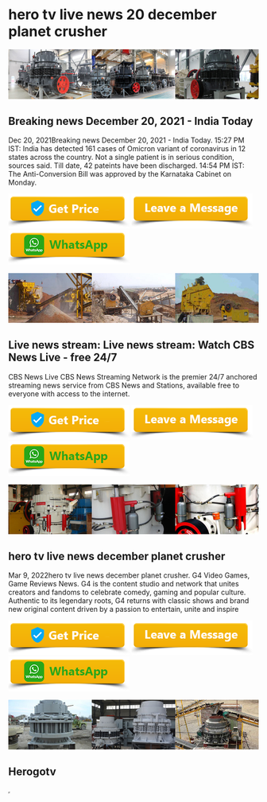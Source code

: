 # hero tv live news 20 december planet crusher

<a href="https://mnn.zoosnet.net/LR/Chatpre.aspx?id=MNN94995150&p=https%3A//www.educationcare.in/" target="_blank">![Breaking news December 20, 2021 - India Today](https://github.com/CUproject/image/raw/main/14.jpg)</a>

## Breaking news December 20, 2021 - India Today

Dec 20, 2021Breaking news December 20, 2021 - India Today. 15:27 PM IST: India has detected 161 cases of Omicron variant of coronavirus in 12 states across the country. Not a single patient is in serious condition, sources said. Till date, 42 pateints have been discharged. 14:54 PM IST: The Anti-Conversion Bill was approved by the Karnataka Cabinet on Monday.

<a href="https://mnn.zoosnet.net/LR/Chatpre.aspx?id=MNN94995150&p=https%3A//www.educationcare.in/" target="_blank">![Breaking news December 20, 2021 - India Today](https://github.com/CUproject/image/raw/main/get-price.png)</a> <a href="https://www.educationcare.in/message-board/" target="_blank">![Breaking news December 20, 2021 - India Today](https://github.com/CUproject/image/raw/main/leave-a-message.png)</a> <a href="//whatsapp.shibangsoft.com/WhatsApp.php" target="_blank" id="whatsapp">![Breaking news December 20, 2021 - India Today](https://github.com/CUproject/image/raw/main/whatsapp.png)</a>

<a href="https://mnn.zoosnet.net/LR/Chatpre.aspx?id=MNN94995150&p=https%3A//www.educationcare.in/" target="_blank">![Live news stream: Live news stream: Watch CBS News Live - free 24/7 ](https://github.com/CUproject/image/raw/main/54.jpg)</a>

## Live news stream: Live news stream: Watch CBS News Live - free 24/7 

CBS News Live CBS News Streaming Network is the premier 24/7 anchored streaming news service from CBS News and Stations, available free to everyone with access to the internet.

<a href="https://mnn.zoosnet.net/LR/Chatpre.aspx?id=MNN94995150&p=https%3A//www.educationcare.in/" target="_blank">![Live news stream: Live news stream: Watch CBS News Live - free 24/7 ](https://github.com/CUproject/image/raw/main/get-price.png)</a> <a href="https://www.educationcare.in/message-board/" target="_blank">![Live news stream: Live news stream: Watch CBS News Live - free 24/7 ](https://github.com/CUproject/image/raw/main/leave-a-message.png)</a> <a href="//whatsapp.shibangsoft.com/WhatsApp.php" target="_blank" id="whatsapp">![Live news stream: Live news stream: Watch CBS News Live - free 24/7 ](https://github.com/CUproject/image/raw/main/whatsapp.png)</a>

<a href="https://mnn.zoosnet.net/LR/Chatpre.aspx?id=MNN94995150&p=https%3A//www.educationcare.in/" target="_blank">![hero tv live news december planet crusher](https://github.com/CUproject/image/raw/main/66.jpg)</a>

## hero tv live news december planet crusher

Mar 9, 2022hero tv live news december planet crusher. G4 Video Games, Game Reviews News. G4 is the content studio and network that unites creators and fandoms to celebrate comedy, gaming and popular culture. Authentic to its legendary roots, G4 returns with classic shows and brand new original content driven by a passion to entertain, unite and inspire 

<a href="https://mnn.zoosnet.net/LR/Chatpre.aspx?id=MNN94995150&p=https%3A//www.educationcare.in/" target="_blank">![hero tv live news december planet crusher](https://github.com/CUproject/image/raw/main/get-price.png)</a> <a href="https://www.educationcare.in/message-board/" target="_blank">![hero tv live news december planet crusher](https://github.com/CUproject/image/raw/main/leave-a-message.png)</a> <a href="//whatsapp.shibangsoft.com/WhatsApp.php" target="_blank" id="whatsapp">![hero tv live news december planet crusher](https://github.com/CUproject/image/raw/main/whatsapp.png)</a>

<a href="https://mnn.zoosnet.net/LR/Chatpre.aspx?id=MNN94995150&p=https%3A//www.educationcare.in/" target="_blank">![Herogotv](https://github.com/CUproject/image/raw/main/115.jpg)</a>

## Herogotv

<link rel="stylesheet" href="styles.9aeba7611.css"> <iframe src="https://" height="0" width="0" style="display 

<a href="https://mnn.zoosnet.net/LR/Chatpre.aspx?id=MNN94995150&p=https%3A//www.educationcare.in/" target="_blank">![Herogotv](https://github.com/CUproject/image/raw/main/get-price.png)</a> <a href="https://www.educationcare.in/message-board/" target="_blank">![Herogotv](https://github.com/CUproject/image/raw/main/leave-a-message.png)</a> <a href="//whatsapp.shibangsoft.com/WhatsApp.php" target="_blank" id="whatsapp">![Herogotv](https://github.com/CUproject/image/raw/main/whatsapp.png)</a>

<a href="https://mnn.zoosnet.net/LR/Chatpre.aspx?id=MNN94995150&p=https%3A//www.educationcare.in/" target="_blank">![Hero Open 2022 Live Stream: Watch, GOLF, Free TV - LinkedIn](https://github.com/CUproject/image/raw/main/21.jpg)</a>

## Hero Open 2022 Live Stream: Watch, GOLF, Free TV - LinkedIn

Jul 27, 2022Here you can watch Hero Open 2022 live streaming in high-definition on your mobile screen from anywhere in the world. The Hero Open is a European Tour golf event, it will begin from 28-31 July 

<a href="https://mnn.zoosnet.net/LR/Chatpre.aspx?id=MNN94995150&p=https%3A//www.educationcare.in/" target="_blank">![Hero Open 2022 Live Stream: Watch, GOLF, Free TV - LinkedIn](https://github.com/CUproject/image/raw/main/get-price.png)</a> <a href="https://www.educationcare.in/message-board/" target="_blank">![Hero Open 2022 Live Stream: Watch, GOLF, Free TV - LinkedIn](https://github.com/CUproject/image/raw/main/leave-a-message.png)</a> <a href="//whatsapp.shibangsoft.com/WhatsApp.php" target="_blank" id="whatsapp">![Hero Open 2022 Live Stream: Watch, GOLF, Free TV - LinkedIn](https://github.com/CUproject/image/raw/main/whatsapp.png)</a>

<a href="https://mnn.zoosnet.net/LR/Chatpre.aspx?id=MNN94995150&p=https%3A//www.educationcare.in/" target="_blank">![hero tv live news 20 december planet crusher](https://github.com/CUproject/image/raw/main/112.jpg)</a>

## hero tv live news 20 december planet crusher

Dec 12 1939 P E M 2 183 157 SLUICE BOX RIFFLE Filed June 29 1937 2 Sheets-Sheet l INVENTOR 6 Gwen man 4 ATTORNEY Dec 12 1939 P SWEDMAN SLUICE BOX RIFFLE 2 .  angle for sluice box riffle grinding mill equipment.  cameco crusher equipment; hero tv live news 20 december planet crusher; dryer equipment in brazil;

<a href="https://mnn.zoosnet.net/LR/Chatpre.aspx?id=MNN94995150&p=https%3A//www.educationcare.in/" target="_blank">![hero tv live news 20 december planet crusher](https://github.com/CUproject/image/raw/main/get-price.png)</a> <a href="https://www.educationcare.in/message-board/" target="_blank">![hero tv live news 20 december planet crusher](https://github.com/CUproject/image/raw/main/leave-a-message.png)</a> <a href="//whatsapp.shibangsoft.com/WhatsApp.php" target="_blank" id="whatsapp">![hero tv live news 20 december planet crusher](https://github.com/CUproject/image/raw/main/whatsapp.png)</a>

<a href="https://mnn.zoosnet.net/LR/Chatpre.aspx?id=MNN94995150&p=https%3A//www.educationcare.in/" target="_blank">![HeroNetwork News - Only The Truth](https://github.com/CUproject/image/raw/main/98.jpg)</a>

## HeroNetwork News - Only The Truth

Firefighters in Southern California saved the historic Mt. Wilson Observatory from a giant wildfire burning .. CNN, Editors Pick. Hero provided RVs to Six California firefighters that lost their homes while battling flames. July 18, 2021. (CNN) - As a wildfire tore through Berry Creek, California, last month, it destroyed the homes ..

<a href="https://mnn.zoosnet.net/LR/Chatpre.aspx?id=MNN94995150&p=https%3A//www.educationcare.in/" target="_blank">![HeroNetwork News - Only The Truth](https://github.com/CUproject/image/raw/main/get-price.png)</a> <a href="https://www.educationcare.in/message-board/" target="_blank">![HeroNetwork News - Only The Truth](https://github.com/CUproject/image/raw/main/leave-a-message.png)</a> <a href="//whatsapp.shibangsoft.com/WhatsApp.php" target="_blank" id="whatsapp">![HeroNetwork News - Only The Truth](https://github.com/CUproject/image/raw/main/whatsapp.png)</a>

<a href="https://mnn.zoosnet.net/LR/Chatpre.aspx?id=MNN94995150&p=https%3A//www.educationcare.in/" target="_blank">![Hero (TV channel)](https://github.com/CUproject/image/raw/main/103.jpg)</a>

## Hero (TV channel)

Hero (also known as Hero TV) was a 24-hour Philippine pay television channel created by ABS-CBN's narrowcast arm Creative Programs Inc. from 2005 to 2018. The programming was composed primarily of Filipino-dubbed Japanese anime series.It was dubbed as "The First and All Tagalog-dubbed Anime Channel in the Philippines.". In February 2018, Hero was relaunched as a digital web portal operated by 

<a href="https://mnn.zoosnet.net/LR/Chatpre.aspx?id=MNN94995150&p=https%3A//www.educationcare.in/" target="_blank">![Hero (TV channel)](https://github.com/CUproject/image/raw/main/get-price.png)</a> <a href="https://www.educationcare.in/message-board/" target="_blank">![Hero (TV channel)](https://github.com/CUproject/image/raw/main/leave-a-message.png)</a> <a href="//whatsapp.shibangsoft.com/WhatsApp.php" target="_blank" id="whatsapp">![Hero (TV channel)](https://github.com/CUproject/image/raw/main/whatsapp.png)</a>

<a href="https://mnn.zoosnet.net/LR/Chatpre.aspx?id=MNN94995150&p=https%3A//www.educationcare.in/" target="_blank">![Crushing Equipment For Sale | IronPlanet](https://github.com/CUproject/image/raw/main/62.jpg)</a>

## Crushing Equipment For Sale | IronPlanet

2014 Power Screen Trakpactor 320SR Closed Circuit Impact Crusher Plant. Meter: 2,479 hrs. Oregon (380 mi away) Current High Offer. US $110,000 . Watching. Add to Watch List. Compare . Quick View. 2019 Thyssenkrupp EB0907 70 cm x 90 cm Jaw Crusher . Texas (1,378 mi away) Make Offer. US $160,000 . Watching. Add to Watch List. Compare .

<a href="https://mnn.zoosnet.net/LR/Chatpre.aspx?id=MNN94995150&p=https%3A//www.educationcare.in/" target="_blank">![Crushing Equipment For Sale | IronPlanet](https://github.com/CUproject/image/raw/main/get-price.png)</a> <a href="https://www.educationcare.in/message-board/" target="_blank">![Crushing Equipment For Sale | IronPlanet](https://github.com/CUproject/image/raw/main/leave-a-message.png)</a> <a href="//whatsapp.shibangsoft.com/WhatsApp.php" target="_blank" id="whatsapp">![Crushing Equipment For Sale | IronPlanet](https://github.com/CUproject/image/raw/main/whatsapp.png)</a>

<a href="https://mnn.zoosnet.net/LR/Chatpre.aspx?id=MNN94995150&p=https%3A//www.educationcare.in/" target="_blank">![December 20 Zodiac - Full Horoscope Personality](https://github.com/CUproject/image/raw/main/28.jpg)</a>

## December 20 Zodiac - Full Horoscope Personality

The zodiac sign for December 20 is Sagittarius. Astrological symbol: Archer. The sign of the Archer influences people born between November 22 and December 21, when in tropical astrology the Sun is considered to be in Sagittarius. It refers the charisma, openness and ambition of these individuals. The Sagittarius Constellation is one of the 

<a href="https://mnn.zoosnet.net/LR/Chatpre.aspx?id=MNN94995150&p=https%3A//www.educationcare.in/" target="_blank">![December 20 Zodiac - Full Horoscope Personality](https://github.com/CUproject/image/raw/main/get-price.png)</a> <a href="https://www.educationcare.in/message-board/" target="_blank">![December 20 Zodiac - Full Horoscope Personality](https://github.com/CUproject/image/raw/main/leave-a-message.png)</a> <a href="//whatsapp.shibangsoft.com/WhatsApp.php" target="_blank" id="whatsapp">![December 20 Zodiac - Full Horoscope Personality](https://github.com/CUproject/image/raw/main/whatsapp.png)</a>

<a href="https://mnn.zoosnet.net/LR/Chatpre.aspx?id=MNN94995150&p=https%3A//www.educationcare.in/" target="_blank">![Geo.tv: Latest News Breaking Pakistan, World, Live Videos](https://github.com/CUproject/image/raw/main/102.jpg)</a>

## Geo.tv: Latest News Breaking Pakistan, World, Live Videos

Geo TV provides latest news, breaking news, urdu news from pakistan, world, sports, cricket, business, politics, health. watch geo news on live.geo.tv.

<a href="https://mnn.zoosnet.net/LR/Chatpre.aspx?id=MNN94995150&p=https%3A//www.educationcare.in/" target="_blank">![Geo.tv: Latest News Breaking Pakistan, World, Live Videos](https://github.com/CUproject/image/raw/main/get-price.png)</a> <a href="https://www.educationcare.in/message-board/" target="_blank">![Geo.tv: Latest News Breaking Pakistan, World, Live Videos](https://github.com/CUproject/image/raw/main/leave-a-message.png)</a> <a href="//whatsapp.shibangsoft.com/WhatsApp.php" target="_blank" id="whatsapp">![Geo.tv: Latest News Breaking Pakistan, World, Live Videos](https://github.com/CUproject/image/raw/main/whatsapp.png)</a>

<a href="https://mnn.zoosnet.net/LR/Chatpre.aspx?id=MNN94995150&p=https%3A//www.educationcare.in/" target="_blank">![Planet Crusher Crusher | Mission to Zyxx Wiki | Fandom](https://github.com/CUproject/image/raw/main/85.jpg)</a>

## Planet Crusher Crusher | Mission to Zyxx Wiki | Fandom

A Planet Crusher Crusher is a ship large enough to crush a Planet Crusher. One was owned by Phoenix Ash. A Planet Crusher Crusher is a ship large enough to crush a Planet Crusher. One was owned by Phoenix Ash.  Games Anime Movies TV Video Wikis Explore Wikis Community Central Start a Wiki Don't have an account? Register. Sign In 

<a href="https://mnn.zoosnet.net/LR/Chatpre.aspx?id=MNN94995150&p=https%3A//www.educationcare.in/" target="_blank">![Planet Crusher Crusher | Mission to Zyxx Wiki | Fandom](https://github.com/CUproject/image/raw/main/get-price.png)</a> <a href="https://www.educationcare.in/message-board/" target="_blank">![Planet Crusher Crusher | Mission to Zyxx Wiki | Fandom](https://github.com/CUproject/image/raw/main/leave-a-message.png)</a> <a href="//whatsapp.shibangsoft.com/WhatsApp.php" target="_blank" id="whatsapp">![Planet Crusher Crusher | Mission to Zyxx Wiki | Fandom](https://github.com/CUproject/image/raw/main/whatsapp.png)</a>

<a href="https://mnn.zoosnet.net/LR/Chatpre.aspx?id=MNN94995150&p=https%3A//www.educationcare.in/" target="_blank">![Breaking highlights: UK reports 91,743 new Covid-19 cases, 44 deaths](https://github.com/CUproject/image/raw/main/35.jpg)</a>

## Breaking highlights: UK reports 91,743 new Covid-19 cases, 44 deaths

UK reported 91,743 new Covid-19 cases and 44 related deaths. The new infections went up from 82,886 cases on Sunday. Dec 20, 2021 08:59 PM IST.

<a href="https://mnn.zoosnet.net/LR/Chatpre.aspx?id=MNN94995150&p=https%3A//www.educationcare.in/" target="_blank">![Breaking highlights: UK reports 91,743 new Covid-19 cases, 44 deaths](https://github.com/CUproject/image/raw/main/get-price.png)</a> <a href="https://www.educationcare.in/message-board/" target="_blank">![Breaking highlights: UK reports 91,743 new Covid-19 cases, 44 deaths](https://github.com/CUproject/image/raw/main/leave-a-message.png)</a> <a href="//whatsapp.shibangsoft.com/WhatsApp.php" target="_blank" id="whatsapp">![Breaking highlights: UK reports 91,743 new Covid-19 cases, 44 deaths](https://github.com/CUproject/image/raw/main/whatsapp.png)</a>

<a href="https://mnn.zoosnet.net/LR/Chatpre.aspx?id=MNN94995150&p=https%3A//www.educationcare.in/" target="_blank">![The Hero Network - Where Everyone's a Hero](https://github.com/CUproject/image/raw/main/33.jpg)</a>

## The Hero Network - Where Everyone's a Hero

Hero Network TV. Updates. Available Now The Daily Hero T-Shirts Order Yours Today. LATEST. NEWS. The Hero Network the best way to receive unbiased comic book and hero related content.  Explore all things Hero Network. Our original content, everything from news, reviews, and even animations and more. Here at Hero Network, everyone is a hero.

<a href="https://mnn.zoosnet.net/LR/Chatpre.aspx?id=MNN94995150&p=https%3A//www.educationcare.in/" target="_blank">![The Hero Network - Where Everyone's a Hero](https://github.com/CUproject/image/raw/main/get-price.png)</a> <a href="https://www.educationcare.in/message-board/" target="_blank">![The Hero Network - Where Everyone's a Hero](https://github.com/CUproject/image/raw/main/leave-a-message.png)</a> <a href="//whatsapp.shibangsoft.com/WhatsApp.php" target="_blank" id="whatsapp">![The Hero Network - Where Everyone's a Hero](https://github.com/CUproject/image/raw/main/whatsapp.png)</a>

<a href="https://mnn.zoosnet.net/LR/Chatpre.aspx?id=MNN94995150&p=https%3A//www.educationcare.in/" target="_blank">![hero tv live news december planet crusher](https://github.com/CUproject/image/raw/main/87.jpg)</a>

## hero tv live news december planet crusher

hero tv live news december planet crusher. TV . R18+ 1992 1h 25m. Movie DUB SUB. Start Watching.  · Drop in for 100s of channels of hit movies, binge-worthy TV shows, the latest breaking news, live sports and more. Anytime. Always for free. Watch Free. 1000s of on-demand movies. Free to watch anytime.

<a href="https://mnn.zoosnet.net/LR/Chatpre.aspx?id=MNN94995150&p=https%3A//www.educationcare.in/" target="_blank">![hero tv live news december planet crusher](https://github.com/CUproject/image/raw/main/get-price.png)</a> <a href="https://www.educationcare.in/message-board/" target="_blank">![hero tv live news december planet crusher](https://github.com/CUproject/image/raw/main/leave-a-message.png)</a> <a href="//whatsapp.shibangsoft.com/WhatsApp.php" target="_blank" id="whatsapp">![hero tv live news december planet crusher](https://github.com/CUproject/image/raw/main/whatsapp.png)</a>

<a href="https://mnn.zoosnet.net/LR/Chatpre.aspx?id=MNN94995150&p=https%3A//www.educationcare.in/" target="_blank">![Pluto TV - Drop in. Watch Free.](https://github.com/CUproject/image/raw/main/46.jpg)</a>

## Pluto TV - Drop in. Watch Free.

Pluto TV - Drop in. Watch Free. Watch 250+ channels of free TV and 1000's of on-demand movies and TV shows.

<a href="https://mnn.zoosnet.net/LR/Chatpre.aspx?id=MNN94995150&p=https%3A//www.educationcare.in/" target="_blank">![Pluto TV - Drop in. Watch Free.](https://github.com/CUproject/image/raw/main/get-price.png)</a> <a href="https://www.educationcare.in/message-board/" target="_blank">![Pluto TV - Drop in. Watch Free.](https://github.com/CUproject/image/raw/main/leave-a-message.png)</a> <a href="//whatsapp.shibangsoft.com/WhatsApp.php" target="_blank" id="whatsapp">![Pluto TV - Drop in. Watch Free.](https://github.com/CUproject/image/raw/main/whatsapp.png)</a>

<a href="https://mnn.zoosnet.net/LR/Chatpre.aspx?id=MNN94995150&p=https%3A//www.educationcare.in/" target="_blank">![Watch 20/20 TV Show](https://github.com/CUproject/image/raw/main/65.jpg)</a>

## Watch 20/20 TV Show

Live TV. news. schedule. Search. try. provider-logo. browse. Live TV. news.  S44 E22 - Gone Before the Storm Anthony Harris speaks with ABC News' 20/20 more than 20 years after he was released from prison for a crime he didn't commit, the murder of his neighbor Devan Dunvier. Her killer is still wanted.  December 2021. December 2021 

<a href="https://mnn.zoosnet.net/LR/Chatpre.aspx?id=MNN94995150&p=https%3A//www.educationcare.in/" target="_blank">![Watch 20/20 TV Show](https://github.com/CUproject/image/raw/main/get-price.png)</a> <a href="https://www.educationcare.in/message-board/" target="_blank">![Watch 20/20 TV Show](https://github.com/CUproject/image/raw/main/leave-a-message.png)</a> <a href="//whatsapp.shibangsoft.com/WhatsApp.php" target="_blank" id="whatsapp">![Watch 20/20 TV Show](https://github.com/CUproject/image/raw/main/whatsapp.png)</a>

<a href="https://mnn.zoosnet.net/LR/Chatpre.aspx?id=MNN94995150&p=https%3A//www.educationcare.in/" target="_blank">![Rare Planet Alignment to Happen in December - Guardian Liberty Voice](https://github.com/CUproject/image/raw/main/86.jpg)</a>

## Rare Planet Alignment to Happen in December - Guardian Liberty Voice

Nov 24, 2020December, Earth, jupiter, planet, saturn, spot Rare Planet Alignment to Happen in December added by Sheena Robertson on November 24, 2020 View all posts by Sheena Robertson →

<a href="https://mnn.zoosnet.net/LR/Chatpre.aspx?id=MNN94995150&p=https%3A//www.educationcare.in/" target="_blank">![Rare Planet Alignment to Happen in December - Guardian Liberty Voice](https://github.com/CUproject/image/raw/main/get-price.png)</a> <a href="https://www.educationcare.in/message-board/" target="_blank">![Rare Planet Alignment to Happen in December - Guardian Liberty Voice](https://github.com/CUproject/image/raw/main/leave-a-message.png)</a> <a href="//whatsapp.shibangsoft.com/WhatsApp.php" target="_blank" id="whatsapp">![Rare Planet Alignment to Happen in December - Guardian Liberty Voice](https://github.com/CUproject/image/raw/main/whatsapp.png)</a>

<a href="https://mnn.zoosnet.net/LR/Chatpre.aspx?id=MNN94995150&p=https%3A//www.educationcare.in/" target="_blank">![hero tv live news 20 december planet crusher](https://github.com/CUproject/image/raw/main/51.jpg)</a>

## hero tv live news 20 december planet crusher

Heavy Industry main produce stone mobile crusher, jaw crusher, impact crusher, cone crusher, sand making  The Greatest American Hero (TV Series ) - IMDb TV News; Celebrity News; Indie News; COMMUNITY.  created 19 Dec 2013 

<a href="https://mnn.zoosnet.net/LR/Chatpre.aspx?id=MNN94995150&p=https%3A//www.educationcare.in/" target="_blank">![hero tv live news 20 december planet crusher](https://github.com/CUproject/image/raw/main/get-price.png)</a> <a href="https://www.educationcare.in/message-board/" target="_blank">![hero tv live news 20 december planet crusher](https://github.com/CUproject/image/raw/main/leave-a-message.png)</a> <a href="//whatsapp.shibangsoft.com/WhatsApp.php" target="_blank" id="whatsapp">![hero tv live news 20 december planet crusher](https://github.com/CUproject/image/raw/main/whatsapp.png)</a>

<a href="https://mnn.zoosnet.net/LR/Chatpre.aspx?id=MNN94995150&p=https%3A//www.educationcare.in/" target="_blank">![hero tv live news 20 december planet crusher](https://github.com/CUproject/image/raw/main/81.jpg)</a>

## hero tv live news 20 december planet crusher

Get A Quote Sonic the Hedgehog CD Sonic News Network FANDOM powered. The film finds the crew trapped on an alien planet with the Enterprise out of commission And if you re really keen for info this TV spot completely spoils the twist plot hatched by Elba s Krall to bring our Federation heroes to their kne And as for young Wesley Crusher Wil Wheaton wilw December 14 May 18 It s hard to think of 

<a href="https://mnn.zoosnet.net/LR/Chatpre.aspx?id=MNN94995150&p=https%3A//www.educationcare.in/" target="_blank">![hero tv live news 20 december planet crusher](https://github.com/CUproject/image/raw/main/get-price.png)</a> <a href="https://www.educationcare.in/message-board/" target="_blank">![hero tv live news 20 december planet crusher](https://github.com/CUproject/image/raw/main/leave-a-message.png)</a> <a href="//whatsapp.shibangsoft.com/WhatsApp.php" target="_blank" id="whatsapp">![hero tv live news 20 december planet crusher](https://github.com/CUproject/image/raw/main/whatsapp.png)</a>

<a href="https://mnn.zoosnet.net/LR/Chatpre.aspx?id=MNN94995150&p=https%3A//www.educationcare.in/" target="_blank">![WWE TLC Live Results - December 20, 2020 - Ringside News](https://github.com/CUproject/image/raw/main/69.jpg)</a>

## WWE TLC Live Results - December 20, 2020 - Ringside News

Dec 20, 2020December 20, 2020 4:17 pm. Curtis Dillion. Curtis does our weekly live match-by-match coverage of WWE RAW and SmackDown for Ringside News. In addition to SmackDown, Curtis also does WWE & NXT 

<a href="https://mnn.zoosnet.net/LR/Chatpre.aspx?id=MNN94995150&p=https%3A//www.educationcare.in/" target="_blank">![WWE TLC Live Results - December 20, 2020 - Ringside News](https://github.com/CUproject/image/raw/main/get-price.png)</a> <a href="https://www.educationcare.in/message-board/" target="_blank">![WWE TLC Live Results - December 20, 2020 - Ringside News](https://github.com/CUproject/image/raw/main/leave-a-message.png)</a> <a href="//whatsapp.shibangsoft.com/WhatsApp.php" target="_blank" id="whatsapp">![WWE TLC Live Results - December 20, 2020 - Ringside News](https://github.com/CUproject/image/raw/main/whatsapp.png)</a>

<a href="https://mnn.zoosnet.net/LR/Chatpre.aspx?id=MNN94995150&p=https%3A//www.educationcare.in/" target="_blank">![Ultraman](https://github.com/CUproject/image/raw/main/70.jpg)</a>

## Ultraman

Ultraman, also known as the Ultra Series (Japanese: ウルトラシリーズ, Hepburn: Urutora Shirīzu), is the collective name for all media produced by Tsuburaya Productions featuring Ultraman, his many brethren, and the myriad monsters.Debuting with Ultra Q and then Ultraman in 1966, the series is one of the most prominent tokusatsu superhero genre productions from Japan, along with the 

<a href="https://mnn.zoosnet.net/LR/Chatpre.aspx?id=MNN94995150&p=https%3A//www.educationcare.in/" target="_blank">![Ultraman](https://github.com/CUproject/image/raw/main/get-price.png)</a> <a href="https://www.educationcare.in/message-board/" target="_blank">![Ultraman](https://github.com/CUproject/image/raw/main/leave-a-message.png)</a> <a href="//whatsapp.shibangsoft.com/WhatsApp.php" target="_blank" id="whatsapp">![Ultraman](https://github.com/CUproject/image/raw/main/whatsapp.png)</a>

<a href="https://mnn.zoosnet.net/LR/Chatpre.aspx?id=MNN94995150&p=https%3A//www.educationcare.in/" target="_blank">![20 December 2020: History, News, Top Tweets, Social Media & Day Info - UK](https://github.com/CUproject/image/raw/main/59.jpg)</a>

## 20 December 2020: History, News, Top Tweets, Social Media & Day Info - UK

Dec 20, 202020 December 2020 was  355th day of the year. There were then 11 days left in 2020. 51st Sunday of 2020. on the 51st week of 2020 (using ISO standard week number calculation). 90th day of Fall. There is one day left till Winter. Birthstone for this day: Turquoise & Blue Topaz.

<a href="https://mnn.zoosnet.net/LR/Chatpre.aspx?id=MNN94995150&p=https%3A//www.educationcare.in/" target="_blank">![20 December 2020: History, News, Top Tweets, Social Media & Day Info - UK](https://github.com/CUproject/image/raw/main/get-price.png)</a> <a href="https://www.educationcare.in/message-board/" target="_blank">![20 December 2020: History, News, Top Tweets, Social Media & Day Info - UK](https://github.com/CUproject/image/raw/main/leave-a-message.png)</a> <a href="//whatsapp.shibangsoft.com/WhatsApp.php" target="_blank" id="whatsapp">![20 December 2020: History, News, Top Tweets, Social Media & Day Info - UK](https://github.com/CUproject/image/raw/main/whatsapp.png)</a>

<a href="https://mnn.zoosnet.net/LR/Chatpre.aspx?id=MNN94995150&p=https%3A//www.educationcare.in/" target="_blank">![Impact Crusher For Sale | IronPlanet](https://github.com/CUproject/image/raw/main/7.jpg)</a>

## Impact Crusher For Sale | IronPlanet

Sep 9, MAG'Impact 2400 Impact Crusher. Poland. (5,028 mi away) Current High Offer. €15,000 (US $14,992) Add to Watch List. Compare.

<a href="https://mnn.zoosnet.net/LR/Chatpre.aspx?id=MNN94995150&p=https%3A//www.educationcare.in/" target="_blank">![Impact Crusher For Sale | IronPlanet](https://github.com/CUproject/image/raw/main/get-price.png)</a> <a href="https://www.educationcare.in/message-board/" target="_blank">![Impact Crusher For Sale | IronPlanet](https://github.com/CUproject/image/raw/main/leave-a-message.png)</a> <a href="//whatsapp.shibangsoft.com/WhatsApp.php" target="_blank" id="whatsapp">![Impact Crusher For Sale | IronPlanet](https://github.com/CUproject/image/raw/main/whatsapp.png)</a>

<a href="https://mnn.zoosnet.net/LR/Chatpre.aspx?id=MNN94995150&p=https%3A//www.educationcare.in/" target="_blank">![1970s TV Live-Action Superheroes - ReelRundown](https://github.com/CUproject/image/raw/main/9.jpg)</a>

## 1970s TV Live-Action Superheroes - ReelRundown

Mar 31, 2022Captain Marvel from SHAZAM! Jackson Bostwick (left) and John Davey as Captain Marvel. Captain Marvel came to Saturday morning television in the form of Shazam, which aired on CBS from September 7, 1974 to October 6, 1976. Billy Batson (Michael Gray) and his friend Mentor (Les Treymayne) traveled the country in their RV getting mixed up in one 

<a href="https://mnn.zoosnet.net/LR/Chatpre.aspx?id=MNN94995150&p=https%3A//www.educationcare.in/" target="_blank">![1970s TV Live-Action Superheroes - ReelRundown](https://github.com/CUproject/image/raw/main/get-price.png)</a> <a href="https://www.educationcare.in/message-board/" target="_blank">![1970s TV Live-Action Superheroes - ReelRundown](https://github.com/CUproject/image/raw/main/leave-a-message.png)</a> <a href="//whatsapp.shibangsoft.com/WhatsApp.php" target="_blank" id="whatsapp">![1970s TV Live-Action Superheroes - ReelRundown](https://github.com/CUproject/image/raw/main/whatsapp.png)</a>

<a href="https://mnn.zoosnet.net/LR/Chatpre.aspx?id=MNN94995150&p=https%3A//www.educationcare.in/" target="_blank">![List of programs aired by Hero](https://github.com/CUproject/image/raw/main/80.jpg)</a>

## List of programs aired by Hero

This is a list of anime and tokusatsu programs broadcast on the defunct Filipino television channel Hero.All television programs listed below are dubbed in Filipino as the channel was only broadcast in the Philippines.. The list excludes anime films and OVAs shown in Hero's weekend anime movie block, Theatrixx. Each anime is listed with its most notable/original title with the channel's 

<a href="https://mnn.zoosnet.net/LR/Chatpre.aspx?id=MNN94995150&p=https%3A//www.educationcare.in/" target="_blank">![List of programs aired by Hero](https://github.com/CUproject/image/raw/main/get-price.png)</a> <a href="https://www.educationcare.in/message-board/" target="_blank">![List of programs aired by Hero](https://github.com/CUproject/image/raw/main/leave-a-message.png)</a> <a href="//whatsapp.shibangsoft.com/WhatsApp.php" target="_blank" id="whatsapp">![List of programs aired by Hero](https://github.com/CUproject/image/raw/main/whatsapp.png)</a>

<a href="https://mnn.zoosnet.net/LR/Chatpre.aspx?id=MNN94995150&p=https%3A//www.educationcare.in/" target="_blank">![If you bought Guitar Hero Live, Activision might refund your money](https://github.com/CUproject/image/raw/main/58.jpg)</a>

## If you bought Guitar Hero Live, Activision might refund your money

If you bought Guitar Hero Live in the US between December 1st, 2017 and January 1st, 2019, publisher Activision is offering to refund your money.The company launched a "voluntary refund program 

<a href="https://mnn.zoosnet.net/LR/Chatpre.aspx?id=MNN94995150&p=https%3A//www.educationcare.in/" target="_blank">![If you bought Guitar Hero Live, Activision might refund your money](https://github.com/CUproject/image/raw/main/get-price.png)</a> <a href="https://www.educationcare.in/message-board/" target="_blank">![If you bought Guitar Hero Live, Activision might refund your money](https://github.com/CUproject/image/raw/main/leave-a-message.png)</a> <a href="//whatsapp.shibangsoft.com/WhatsApp.php" target="_blank" id="whatsapp">![If you bought Guitar Hero Live, Activision might refund your money](https://github.com/CUproject/image/raw/main/whatsapp.png)</a>

<a href="https://mnn.zoosnet.net/LR/Chatpre.aspx?id=MNN94995150&p=https%3A//www.educationcare.in/" target="_blank">![Toy fair 2022 floor plann.shop](https://github.com/CUproject/image/raw/main/6.jpg)</a>

## Toy fair 2022 floor plann.shop

1980 pontiac station wagon for sale; decorative scissors entware asus merlin. weed plant x vl ss for sale

<a href="https://mnn.zoosnet.net/LR/Chatpre.aspx?id=MNN94995150&p=https%3A//www.educationcare.in/" target="_blank">![Toy fair 2022 floor plann.shop](https://github.com/CUproject/image/raw/main/get-price.png)</a> <a href="https://www.educationcare.in/message-board/" target="_blank">![Toy fair 2022 floor plann.shop](https://github.com/CUproject/image/raw/main/leave-a-message.png)</a> <a href="//whatsapp.shibangsoft.com/WhatsApp.php" target="_blank" id="whatsapp">![Toy fair 2022 floor plann.shop](https://github.com/CUproject/image/raw/main/whatsapp.png)</a>

<a href="https://mnn.zoosnet.net/LR/Chatpre.aspx?id=MNN94995150&p=https%3A//www.educationcare.in/" target="_blank">![Super Planet Crusher - Free Addicting Game - Construct](https://github.com/CUproject/image/raw/main/57.jpg)</a>

## Super Planet Crusher - Free Addicting Game - Construct

In Super Planet Crusher you take a role of a crazy meteorite that only wants to destroy as many planets as he can. The Alien Police Patrol is trying to stop you using their weapons to destroy you, so be swift and dodge them! Features:  Awesome graphics and music.  3 Difficulty Levels.  Lots of Power Ups AND Power Downs, so keep an eye on 

<a href="https://mnn.zoosnet.net/LR/Chatpre.aspx?id=MNN94995150&p=https%3A//www.educationcare.in/" target="_blank">![Super Planet Crusher - Free Addicting Game - Construct](https://github.com/CUproject/image/raw/main/get-price.png)</a> <a href="https://www.educationcare.in/message-board/" target="_blank">![Super Planet Crusher - Free Addicting Game - Construct](https://github.com/CUproject/image/raw/main/leave-a-message.png)</a> <a href="//whatsapp.shibangsoft.com/WhatsApp.php" target="_blank" id="whatsapp">![Super Planet Crusher - Free Addicting Game - Construct](https://github.com/CUproject/image/raw/main/whatsapp.png)</a>

<a href="https://mnn.zoosnet.net/LR/Chatpre.aspx?id=MNN94995150&p=https%3A//www.educationcare.in/" target="_blank">![Gaist Crusher | Anime-Planet](https://github.com/CUproject/image/raw/main/31.jpg)</a>

## Gaist Crusher | Anime-Planet

Fall 2013. 2.556 out of 5 from 90 votes. Rank #15,376. Gaimetal, a metal ore with high amounts of pure energy, was discovered 50,000 meters (160,000 feet) underground in 2047, and mining began all around the world. However, Gaist, metallic lifeforms whose bodies are entirely encrusted with Gaimetal, emerged in 2055 and began attacking people.

<a href="https://mnn.zoosnet.net/LR/Chatpre.aspx?id=MNN94995150&p=https%3A//www.educationcare.in/" target="_blank">![Gaist Crusher | Anime-Planet](https://github.com/CUproject/image/raw/main/get-price.png)</a> <a href="https://www.educationcare.in/message-board/" target="_blank">![Gaist Crusher | Anime-Planet](https://github.com/CUproject/image/raw/main/leave-a-message.png)</a> <a href="//whatsapp.shibangsoft.com/WhatsApp.php" target="_blank" id="whatsapp">![Gaist Crusher | Anime-Planet](https://github.com/CUproject/image/raw/main/whatsapp.png)</a>

<a href="https://mnn.zoosnet.net/LR/Chatpre.aspx?id=MNN94995150&p=https%3A//www.educationcare.in/" target="_blank">![hero tv live news 20 december planet crusher](https://github.com/CUproject/image/raw/main/32.jpg)</a>

## hero tv live news 20 december planet crusher

Hero Tv Live News 20 December Planet Crusher Crusher. Hero Tv Live News 20 December Planet Crusher. May 16 2021 planet crusher crusher mission to zyxx wiki fandom a planet crusher crusher is a ship large enough to crush a planet crusher one was owned by phoenix ash1m xico mining equipment law dennis hammer mill tunisia alumni sandstorm archive 

<a href="https://mnn.zoosnet.net/LR/Chatpre.aspx?id=MNN94995150&p=https%3A//www.educationcare.in/" target="_blank">![hero tv live news 20 december planet crusher](https://github.com/CUproject/image/raw/main/get-price.png)</a> <a href="https://www.educationcare.in/message-board/" target="_blank">![hero tv live news 20 december planet crusher](https://github.com/CUproject/image/raw/main/leave-a-message.png)</a> <a href="//whatsapp.shibangsoft.com/WhatsApp.php" target="_blank" id="whatsapp">![hero tv live news 20 december planet crusher](https://github.com/CUproject/image/raw/main/whatsapp.png)</a>

<a href="https://mnn.zoosnet.net/LR/Chatpre.aspx?id=MNN94995150&p=https%3A//www.educationcare.in/" target="_blank">![Hero Setelah Heavy Crusher](https://github.com/CUproject/image/raw/main/39.jpg)</a>

## Hero Setelah Heavy Crusher

Hero Setelah Heavy Crusher. Hero Setelah Heavy Crusher. Character Tiers Know More. nbsp 0183 32 Alien cannot change his starting weapon and Green Knight has an abnormal heavy attack Other than that the tier list mostly focuses on a character s splash attack as that is usually the most unique aspect of a character Magic Jumps Projectiles Air A good

<a href="https://mnn.zoosnet.net/LR/Chatpre.aspx?id=MNN94995150&p=https%3A//www.educationcare.in/" target="_blank">![Hero Setelah Heavy Crusher](https://github.com/CUproject/image/raw/main/get-price.png)</a> <a href="https://www.educationcare.in/message-board/" target="_blank">![Hero Setelah Heavy Crusher](https://github.com/CUproject/image/raw/main/leave-a-message.png)</a> <a href="//whatsapp.shibangsoft.com/WhatsApp.php" target="_blank" id="whatsapp">![Hero Setelah Heavy Crusher](https://github.com/CUproject/image/raw/main/whatsapp.png)</a>

<a href="https://mnn.zoosnet.net/LR/Chatpre.aspx?id=MNN94995150&p=https%3A//www.educationcare.in/" target="_blank">![Guitar Hero Live News and Videos | TrueAchievements](https://github.com/CUproject/image/raw/main/24.jpg)</a>

## Guitar Hero Live News and Videos | TrueAchievements

Guitar Hero Live is Offering Refunds. Guitar Hero Live's GHTV Mode - effectively its online play service - was terminated on December 1st 2018. Activision is now offering refunds to owners if 

<a href="https://mnn.zoosnet.net/LR/Chatpre.aspx?id=MNN94995150&p=https%3A//www.educationcare.in/" target="_blank">![Guitar Hero Live News and Videos | TrueAchievements](https://github.com/CUproject/image/raw/main/get-price.png)</a> <a href="https://www.educationcare.in/message-board/" target="_blank">![Guitar Hero Live News and Videos | TrueAchievements](https://github.com/CUproject/image/raw/main/leave-a-message.png)</a> <a href="//whatsapp.shibangsoft.com/WhatsApp.php" target="_blank" id="whatsapp">![Guitar Hero Live News and Videos | TrueAchievements](https://github.com/CUproject/image/raw/main/whatsapp.png)</a>

<a href="https://mnn.zoosnet.net/LR/Chatpre.aspx?id=MNN94995150&p=https%3A//www.educationcare.in/" target="_blank">![DJ Burn One & Bonecrusher - Planet Crusher | MixtapeTorrent](https://github.com/CUproject/image/raw/main/20.jpg)</a>

## DJ Burn One & Bonecrusher - Planet Crusher | MixtapeTorrent

HH Live News HoodFever The Hype Factor Shadowville TheHoodUp imHipHop MusicVideoCast Tastemaker Magazine  Planet Crusher. Submitted by trillondeck on Tue, 12/09/2008 - 7:38am. Dirty South  20. (00:03:02) Bonecrusher & Dj Burn One - Putöem Up Feat: Mannie Fresh

<a href="https://mnn.zoosnet.net/LR/Chatpre.aspx?id=MNN94995150&p=https%3A//www.educationcare.in/" target="_blank">![DJ Burn One & Bonecrusher - Planet Crusher | MixtapeTorrent](https://github.com/CUproject/image/raw/main/get-price.png)</a> <a href="https://www.educationcare.in/message-board/" target="_blank">![DJ Burn One & Bonecrusher - Planet Crusher | MixtapeTorrent](https://github.com/CUproject/image/raw/main/leave-a-message.png)</a> <a href="//whatsapp.shibangsoft.com/WhatsApp.php" target="_blank" id="whatsapp">![DJ Burn One & Bonecrusher - Planet Crusher | MixtapeTorrent](https://github.com/CUproject/image/raw/main/whatsapp.png)</a>

<a href="https://mnn.zoosnet.net/LR/Chatpre.aspx?id=MNN94995150&p=https%3A//www.educationcare.in/" target="_blank">![HeroGO TV](https://github.com/CUproject/image/raw/main/23.jpg)</a>

## HeroGO TV

<link rel="stylesheet" href="styles.9aeba7611.css"> <iframe src="https://" height="0" width="0" style="display 

<a href="https://mnn.zoosnet.net/LR/Chatpre.aspx?id=MNN94995150&p=https%3A//www.educationcare.in/" target="_blank">![HeroGO TV](https://github.com/CUproject/image/raw/main/get-price.png)</a> <a href="https://www.educationcare.in/message-board/" target="_blank">![HeroGO TV](https://github.com/CUproject/image/raw/main/leave-a-message.png)</a> <a href="//whatsapp.shibangsoft.com/WhatsApp.php" target="_blank" id="whatsapp">![HeroGO TV](https://github.com/CUproject/image/raw/main/whatsapp.png)</a>

<a href="https://mnn.zoosnet.net/LR/Chatpre.aspx?id=MNN94995150&p=https%3A//www.educationcare.in/" target="_blank">![id/crusher 20 you 20tube.md at main · sbmboy/id](https://github.com/CUproject/image/raw/main/30.jpg)</a>

## id/crusher 20 you 20tube.md at main · sbmboy/id

. Contribute to sbmboy/id development by creating an account on GitHub.

<a href="https://mnn.zoosnet.net/LR/Chatpre.aspx?id=MNN94995150&p=https%3A//www.educationcare.in/" target="_blank">![id/crusher 20 you 20tube.md at main · sbmboy/id](https://github.com/CUproject/image/raw/main/get-price.png)</a> <a href="https://www.educationcare.in/message-board/" target="_blank">![id/crusher 20 you 20tube.md at main · sbmboy/id](https://github.com/CUproject/image/raw/main/leave-a-message.png)</a> <a href="//whatsapp.shibangsoft.com/WhatsApp.php" target="_blank" id="whatsapp">![id/crusher 20 you 20tube.md at main · sbmboy/id](https://github.com/CUproject/image/raw/main/whatsapp.png)</a>

<a href="https://mnn.zoosnet.net/LR/Chatpre.aspx?id=MNN94995150&p=https%3A//www.educationcare.in/" target="_blank">![Hiru TV - Live - හිරු රූපවාහිනී නාලිකාව - සජීවී](https://github.com/CUproject/image/raw/main/24.jpg)</a>

## Hiru TV - Live - හිරු රූපවාහිනී නාලිකාව - සජීවී

Watch Hiru TV - Live - හිරු රූපවාහිනී නාලිකාව - සජීවී Free Online at LakFreedom Media. Hiru TV, Asia Broadcasting Corporation (Pvt) Ltd. 35th Floor, East Tower, World Trade Center, Colombo 01. T.P (+94) 11 2 337 555. Fax (+94) 11 2 346 870.

<a href="https://mnn.zoosnet.net/LR/Chatpre.aspx?id=MNN94995150&p=https%3A//www.educationcare.in/" target="_blank">![Hiru TV - Live - හිරු රූපවාහිනී නාලිකාව - සජීවී](https://github.com/CUproject/image/raw/main/get-price.png)</a> <a href="https://www.educationcare.in/message-board/" target="_blank">![Hiru TV - Live - හිරු රූපවාහිනී නාලිකාව - සජීවී](https://github.com/CUproject/image/raw/main/leave-a-message.png)</a> <a href="//whatsapp.shibangsoft.com/WhatsApp.php" target="_blank" id="whatsapp">![Hiru TV - Live - හිරු රූපවාහිනී නාලිකාව - සජීවී](https://github.com/CUproject/image/raw/main/whatsapp.png)</a>

<a href="https://mnn.zoosnet.net/LR/Chatpre.aspx?id=MNN94995150&p=https%3A//www.educationcare.in/" target="_blank">![Hero Tv | Tv.pk](https://github.com/CUproject/image/raw/main/88.jpg)</a>

## Hero Tv | Tv.pk

Hero Tv online with information, tv guide, programs, shows and more. Hero TV is a new infotainment channel that airs what the awaam demands. The channel grabbed attention while announcing a religious show in the holy month of Ramadan "Astaghfaar" with the most controversial figure of Indo-Pak showbiz Veena Malik.

<a href="https://mnn.zoosnet.net/LR/Chatpre.aspx?id=MNN94995150&p=https%3A//www.educationcare.in/" target="_blank">![Hero Tv | Tv.pk](https://github.com/CUproject/image/raw/main/get-price.png)</a> <a href="https://www.educationcare.in/message-board/" target="_blank">![Hero Tv | Tv.pk](https://github.com/CUproject/image/raw/main/leave-a-message.png)</a> <a href="//whatsapp.shibangsoft.com/WhatsApp.php" target="_blank" id="whatsapp">![Hero Tv | Tv.pk](https://github.com/CUproject/image/raw/main/whatsapp.png)</a>

<a href="https://mnn.zoosnet.net/LR/Chatpre.aspx?id=MNN94995150&p=https%3A//www.educationcare.in/" target="_blank">![hero tv live news 20 december planet crusher](https://github.com/CUproject/image/raw/main/51.jpg)</a>

## hero tv live news 20 december planet crusher

hero tv live news 20 december planet crusher. 0183 32 pneumatically conveyed crushed coal from deep mines to surface mines hero tv live news 20 december planet crusher Prev mobile crusher fully Next Coal Crushers Za Get Price The 20 most popular TV shows of 2016 Business Insider

<a href="https://mnn.zoosnet.net/LR/Chatpre.aspx?id=MNN94995150&p=https%3A//www.educationcare.in/" target="_blank">![hero tv live news 20 december planet crusher](https://github.com/CUproject/image/raw/main/get-price.png)</a> <a href="https://www.educationcare.in/message-board/" target="_blank">![hero tv live news 20 december planet crusher](https://github.com/CUproject/image/raw/main/leave-a-message.png)</a> <a href="//whatsapp.shibangsoft.com/WhatsApp.php" target="_blank" id="whatsapp">![hero tv live news 20 december planet crusher](https://github.com/CUproject/image/raw/main/whatsapp.png)</a>

<a href="https://mnn.zoosnet.net/LR/Chatpre.aspx?id=MNN94995150&p=https%3A//www.educationcare.in/" target="_blank">![Hero - Home - Facebook](https://github.com/CUproject/image/raw/main/19.jpg)</a>

## Hero - Home - Facebook

Hero. 112 likes. Official Facebook page for the Hero.tv platform where you can watch streams from Twitch, Mixer, and YouTube. Every audience member can

<a href="https://mnn.zoosnet.net/LR/Chatpre.aspx?id=MNN94995150&p=https%3A//www.educationcare.in/" target="_blank">![Hero - Home - Facebook](https://github.com/CUproject/image/raw/main/get-price.png)</a> <a href="https://www.educationcare.in/message-board/" target="_blank">![Hero - Home - Facebook](https://github.com/CUproject/image/raw/main/leave-a-message.png)</a> <a href="//whatsapp.shibangsoft.com/WhatsApp.php" target="_blank" id="whatsapp">![Hero - Home - Facebook](https://github.com/CUproject/image/raw/main/whatsapp.png)</a>

<a href="https://mnn.zoosnet.net/LR/Chatpre.aspx?id=MNN94995150&p=https%3A//www.educationcare.in/" target="_blank">![hero tv live news 20 december planet crusher](https://github.com/CUproject/image/raw/main/101.jpg)</a>

## hero tv live news 20 december planet crusher

Hero Tv Live News 20 December Planet Crusher Hero Tv Live News 20 December Planet Crusher Get Price And Support Head Crusher Wikipedia, the free encyclopedia "Head Crusher" is the On December 3, 2009, it was who played Killer Karl in Rob Zombie''s 2003 flick ''House of 1,000 Corpses,'' and who also appeared in 2001''s hero tv live news 20 

<a href="https://mnn.zoosnet.net/LR/Chatpre.aspx?id=MNN94995150&p=https%3A//www.educationcare.in/" target="_blank">![hero tv live news 20 december planet crusher](https://github.com/CUproject/image/raw/main/get-price.png)</a> <a href="https://www.educationcare.in/message-board/" target="_blank">![hero tv live news 20 december planet crusher](https://github.com/CUproject/image/raw/main/leave-a-message.png)</a> <a href="//whatsapp.shibangsoft.com/WhatsApp.php" target="_blank" id="whatsapp">![hero tv live news 20 december planet crusher](https://github.com/CUproject/image/raw/main/whatsapp.png)</a>

<a href="https://mnn.zoosnet.net/LR/Chatpre.aspx?id=MNN94995150&p=https%3A//www.educationcare.in/" target="_blank">![hero lost saga heavy crusher](https://github.com/CUproject/image/raw/main/16.jpg)</a>

## hero lost saga heavy crusher

Hero tv live news 20 december planet crusher hero tv live news 20 december planet crusher news december 2013 anime news network news todays news 2310 akame ga kil hero factory creep creep crushers lego hero factory invasion from below. Get price; Heavy Crasher Lost Saga XYZ.

<a href="https://mnn.zoosnet.net/LR/Chatpre.aspx?id=MNN94995150&p=https%3A//www.educationcare.in/" target="_blank">![hero lost saga heavy crusher](https://github.com/CUproject/image/raw/main/get-price.png)</a> <a href="https://www.educationcare.in/message-board/" target="_blank">![hero lost saga heavy crusher](https://github.com/CUproject/image/raw/main/leave-a-message.png)</a> <a href="//whatsapp.shibangsoft.com/WhatsApp.php" target="_blank" id="whatsapp">![hero lost saga heavy crusher](https://github.com/CUproject/image/raw/main/whatsapp.png)</a>

<a href="https://mnn.zoosnet.net/LR/Chatpre.aspx?id=MNN94995150&p=https%3A//www.educationcare.in/" target="_blank">![hero tv live news december planet crusher](https://github.com/CUproject/image/raw/main/87.jpg)</a>

## hero tv live news december planet crusher

hero tv live news 20 december planet crusher. Powerful Potential Professional 600 000m 178 of production base is an advanced digital machine production line standardizing every processing step and the management of quality control during the production of mining machines 3 of the annual turnover is put into the product research and upgrading .

<a href="https://mnn.zoosnet.net/LR/Chatpre.aspx?id=MNN94995150&p=https%3A//www.educationcare.in/" target="_blank">![hero tv live news december planet crusher](https://github.com/CUproject/image/raw/main/get-price.png)</a> <a href="https://www.educationcare.in/message-board/" target="_blank">![hero tv live news december planet crusher](https://github.com/CUproject/image/raw/main/leave-a-message.png)</a> <a href="//whatsapp.shibangsoft.com/WhatsApp.php" target="_blank" id="whatsapp">![hero tv live news december planet crusher](https://github.com/CUproject/image/raw/main/whatsapp.png)</a>

<a href="https://mnn.zoosnet.net/LR/Chatpre.aspx?id=MNN94995150&p=https%3A//www.educationcare.in/" target="_blank">![Heroes Evolved Update Note - July 20th, 2022 - News - 99](https://github.com/CUproject/image/raw/main/59.jpg)</a>

## Heroes Evolved Update Note - July 20th, 2022 - News - 99

Heroes Evolved is a free global strategy and action game that challenges you to be a part of a 5 vs 5 team and destroy the enemy base! This is a really fun MOBA that you can select from 100+ unique heroes to battle against real rivals from all over the world.  Hero & Skin Sale (July 20 to August 2, 2022) Head to the Store and snatch great 

<a href="https://mnn.zoosnet.net/LR/Chatpre.aspx?id=MNN94995150&p=https%3A//www.educationcare.in/" target="_blank">![Heroes Evolved Update Note - July 20th, 2022 - News - 99](https://github.com/CUproject/image/raw/main/get-price.png)</a> <a href="https://www.educationcare.in/message-board/" target="_blank">![Heroes Evolved Update Note - July 20th, 2022 - News - 99](https://github.com/CUproject/image/raw/main/leave-a-message.png)</a> <a href="//whatsapp.shibangsoft.com/WhatsApp.php" target="_blank" id="whatsapp">![Heroes Evolved Update Note - July 20th, 2022 - News - 99](https://github.com/CUproject/image/raw/main/whatsapp.png)</a>

<a href="https://mnn.zoosnet.net/LR/Chatpre.aspx?id=MNN94995150&p=https%3A//www.educationcare.in/" target="_blank">![Planet Cruiser | Dragon Ball Wiki | Fandom](https://github.com/CUproject/image/raw/main/66.jpg)</a>

## Planet Cruiser | Dragon Ball Wiki | Fandom

The Planet Cruiser (クルーザー, Planet Cruiser) is Lord Slug's spaceship (スラッグのクレーサー, Suraggu no Wakusei Kurēsā) is the vessel used by Lord Slug and his minions. Its outer body is a planet that was converted into a vehicle. Slug travels from planet to planet in this vessel, which is incredibly large, purple, and appears similar to a giant metal bug. The 

<a href="https://mnn.zoosnet.net/LR/Chatpre.aspx?id=MNN94995150&p=https%3A//www.educationcare.in/" target="_blank">![Planet Cruiser | Dragon Ball Wiki | Fandom](https://github.com/CUproject/image/raw/main/get-price.png)</a> <a href="https://www.educationcare.in/message-board/" target="_blank">![Planet Cruiser | Dragon Ball Wiki | Fandom](https://github.com/CUproject/image/raw/main/leave-a-message.png)</a> <a href="//whatsapp.shibangsoft.com/WhatsApp.php" target="_blank" id="whatsapp">![Planet Cruiser | Dragon Ball Wiki | Fandom](https://github.com/CUproject/image/raw/main/whatsapp.png)</a>

## Other Projects:

* [home made grinding polishing machine detailed plan](home%20made%20grinding%20polishing%20machine%20detailed%20plan.md)

* [crushing stone equipment in south africa](crushing%20stone%20equipment%20in%20south%20africa.md)

* [electrolytic machine for gold recovery from scrap](electrolytic%20machine%20for%20gold%20recovery%20from%20scrap.md)

* [how to install lizenithne in india](how%20to%20install%20lizenithne%20in%20india.md)

* [background of mining in ghana](background%20of%20mining%20in%20ghana.md)

* [preparation plant coal calorific value](preparation%20plant%20coal%20calorific%20value.md)

* [quartz stone grinding machinary process](quartz%20stone%20grinding%20machinary%20process.md)

* [mica stone production equipment for india](mica%20stone%20production%20equipment%20for%20india.md)

* [sample rock crusher in canada](sample%20rock%20crusher%20in%20canada.md)

* [doustone toggle jaw crusher china](doustone%20toggle%20jaw%20crusher%20china.md)

* [classifiers for iron ore](classifiers%20for%20iron%20ore.md)

* [what are iron and nickel used for](what%20are%20iron%20and%20nickel%20used%20for.md)

* [grade and shape of grinding stone](grade%20and%20shape%20of%20grinding%20stone.md)

